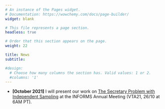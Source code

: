 ```yaml
---
# An instance of the Pages widget.
# Documentation: https://wowchemy.com/docs/page-builder/
widget: blank

# This file represents a page section.
headless: true

# Order that this section appears on the page.
weight: 22

title: News
subtitle:

#design:
  # Choose how many columns the section has. Valid values: 1 or 2.
  #columns: '1'
---
```


* **[October 2021]** I will present our work on [The Secretary Problem with Independent Sampling](https://arxiv.org/abs/2011.07869) at the INFORMS Annual Meeting (VTA21, 26/10 at 6AM PT).
